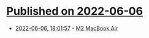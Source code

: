 # [Published on 2022-06-06](index.md)

* [2022-06-06, 18:01:57](https://news.ycombinator.com/item?id=31643649) - [M2 MacBook Air](https://www.apple.com/macbook-air/)
